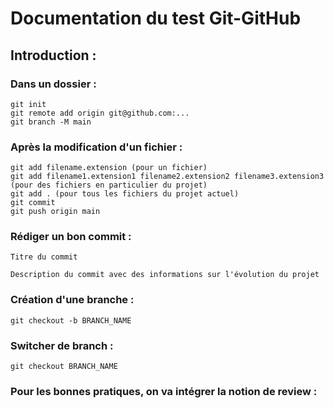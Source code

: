 # Documentation du test Git-GitHub

## **Introduction :**

### Dans un dossier :

```
git init
git remote add origin git@github.com:...
git branch -M main
```

### Après la modification d'un fichier :

```
git add filename.extension (pour un fichier)
git add filename1.extension1 filename2.extension2 filename3.extension3 (pour des fichiers en particulier du projet)
git add . (pour tous les fichiers du projet actuel)
git commit
git push origin main
```

### Rédiger un bon commit :

```
Titre du commit

Description du commit avec des informations sur l'évolution du projet
```

### Création d'une branche :

```
git checkout -b BRANCH_NAME
```

### Switcher de branch :

```
git checkout BRANCH_NAME
```

### Pour les bonnes pratiques, on va intégrer la notion de review :